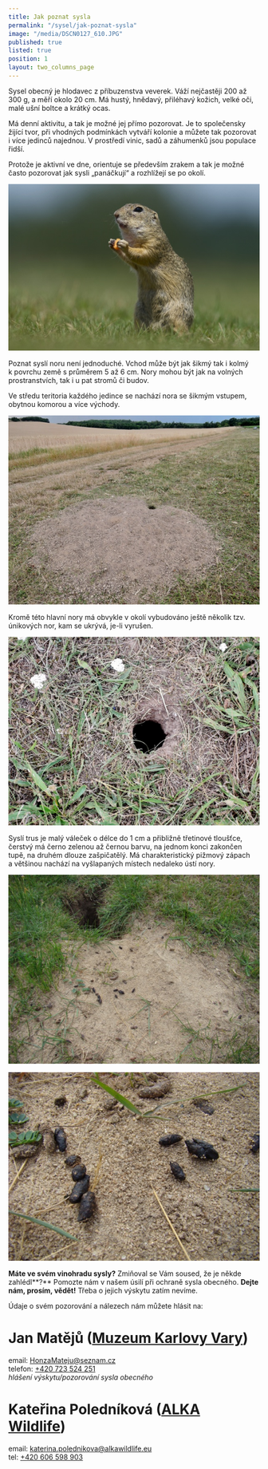 ```yaml
---
title: Jak poznat sysla
permalink: "/sysel/jak-poznat-sysla"
image: "/media/DSCN0127_610.JPG"
published: true
listed: true
position: 1
layout: two_columns_page
---
```

Sysel obecný je hlodavec z příbuzenstva veverek. Váží nejčastěji 200 až
300 g, a měří okolo 20 cm. Má hustý, hnědavý, přiléhavý kožich, velké
oči, malé ušní boltce a krátký ocas.

Má denní aktivitu, a tak je možné jej přímo pozorovat. Je to společensky
žijící tvor, při vhodných podmínkách vytváří kolonie a můžete tak
pozorovat i více jedinců najednou. V prostředí vinic, sadů a záhumenků
jsou populace řidší.

Protože je aktivní ve dne, orientuje se především zrakem a tak je možné
často pozorovat jak sysli „panáčkují“ a rozhlížejí se po okolí.

![](/media/KMB6072_610.jpg)

Poznat syslí noru není jednoduché. Vchod může být jak šikmý tak i kolmý
k povrchu země s průměrem 5 až 6 cm. Nory mohou být jak na volných
prostranstvích, tak i u pat stromů či budov.

Ve středu teritoria každého jedince se nachází nora se šikmým vstupem,
obytnou komorou a více východy.

![](/media/DSCN0142_610.JPG)

Kromě této hlavní nory má obvykle v okolí vybudováno ještě několik tzv.
únikových nor, kam se ukrývá, je-li vyrušen.

![](/media/DSCN0139_610.JPG)

Syslí trus je malý váleček o délce do 1 cm a přibližně třetinové
tloušťce, čerstvý má černo zelenou až černou barvu, na jednom konci
zakončen tupě, na druhém dlouze zašpičatělý. Má charakteristický pižmový
zápach a většinou nachází na vyšlapaných místech nedaleko ústí nory.

![](/media/DSC09864_610.JPG)

![](/media/DSC09865_610.JPG)

**Máte ve svém vinohradu sysly?** Zmiňoval se Vám soused, že je někde
zahlédl**?** Pomozte nám v našem úsilí při ochraně sysla
obecného. **Dejte nám, prosím, vědět!** Třeba o jejich výskytu zatím
nevíme.

Údaje o svém pozorování a nálezech nám můžete hlásit na:

# Jan Matějů ([Muzeum Karlovy Vary][1])

email: [HonzaMateju@seznam.cz](mailto:HonzaMateju@seznam.cz)  
telefon: [+420 723 524 251](tel:+420-723-524-251)  
*hlášení výskytu/pozorování sysla obecného*

# Kateřina Poledníková ([ALKA Wildlife][2])

email: [katerina.polednikova@alkawildlife.eu](mailto:katerina.polednikova@alkawildlife.eu)  
tel: [+420 606 598 903](tel:+420-606-598-903)


[1]: http://kvmuz.cz
[2]: https://www.alkawildlife.eu

